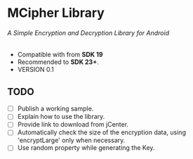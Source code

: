 # MCipher Library
###### A Simple Encryption and Decryption Library for Android

- Compatible with from **SDK 19**
- Recommended to **SDK 23+**.
- VERSION 0.1

## TODO
- [ ] Publish a working sample.
- [ ] Explain how to use the library.
- [ ] Provide link to download from jCenter.
- [ ] Automatically check the size of the encryption data, using 'encryptLarge' only when necessary.
- [ ] Use random property while generating the Key.
